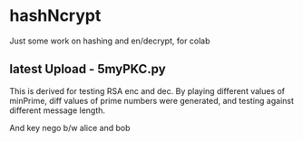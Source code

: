 # hashNcrypt
Just some work on hashing and en/decrypt, for colab

## latest Upload - 5myPKC.py 
This is derived for testing RSA enc and dec. By playing different values of minPrime, diff values of prime numbers were generated, and testing against different message length.  

And key nego b/w alice and bob
